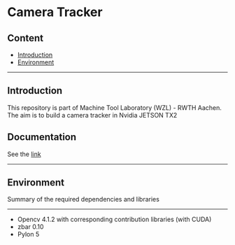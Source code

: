 # Camera Tracker


## Content

* [Introduction](#introduction)
* [Environment](#environment)

---

## Introduction
This repository is part of Machine Tool Laboratory (WZL) - RWTH Aachen. The aim is to build a camera tracker in Nvidia JETSON TX2

## Documentation

See the [link]()

---

## Environment
Summary of the required dependencies and libraries

---

- Opencv 4.1.2 with corresponding contribution libraries (with CUDA)
- zbar 0.10
- Pylon 5
